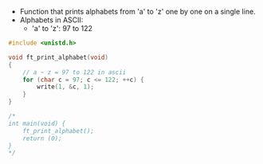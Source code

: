 - Function that prints alphabets from 'a' to 'z' one by one on a single line.
- Alphabets in ASCII:
	- 'a' to 'z': 97 to 122

```c
#include <unistd.h>

void ft_print_alphabet(void)
{
    // a ~ z = 97 to 122 in ascii
    for (char c = 97; c <= 122; ++c) {
        write(1, &c, 1);
    }
}

/*
int main(void) {
    ft_print_alphabet();
    return (0);
}
*/
```


